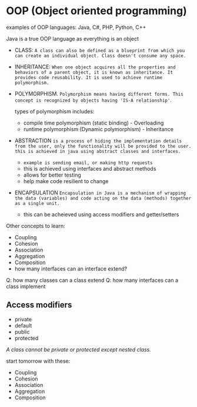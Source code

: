 # OOP (Object oriented programming)

examples of OOP languages: Java, C#, PHP, Python, C++

Java is a true OOP language as everything is an object

- CLASS:
  `A class can also be defined as a blueprint from which you can create an individual object. Class doesn't consume any space.`

- INHERITANCE: `When one object acquires all the properties and behaviors of a parent object, it is known as inheritance. It provides code reusability. It is used to achieve runtime polymorphism.`

- POLYMORPHISM. `Polymorphism means having different forms. This concept is recognized by objects having 'IS-A relationship'`.

  types of polymorphism includes:

  - compile time polymorphism (static binding) - Overloading
  - runtime polymorphism (Dynamic polymorphism) - Inheritance

- ABSTRACTION
  `is a process of hiding the implementation details from the user, only the functionality will be provided to the user. this is achieved in java using abstract classes and interfaces.`
  - `example is sending email, or making http requests`
  - this is achieved using interfaces and abstract methods
  - allows for better testing
  - help make code resilient to change

- ENCAPSULATION
  `Encapsulation in Java is a mechanism of wrapping the data (variables) and code acting on the data (methods) together as a single unit.`
  - this can be acheieved using access modifiers and getter/setters

Other concepts to learn:

- Coupling
- Cohesion
- Association
- Aggregation
- Composition
- how many interfaces can an interface extend?

Q: how many classes can a class extend
Q: how many interfaces can a class implement

## Access modifiers
- private
- default
- public
- protected
  
_A class cannot be private or protected except nested class._

start tomorrow with these:

- Coupling
- Cohesion
- Association
- Aggregation
- Composition